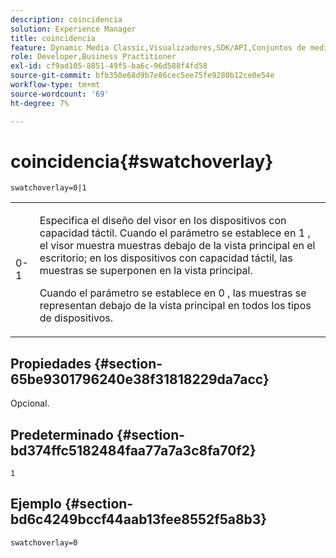 ```yaml
---
description: coincidencia
solution: Experience Manager
title: coincidencia
feature: Dynamic Media Classic,Visualizadores,SDK/API,Conjuntos de medios mixtos
role: Developer,Business Practitioner
exl-id: cf9ad105-8851-49f5-ba6c-96d588f4fd58
source-git-commit: bfb350e68d9b7e86cec5ee75fe9280b12ce0e54e
workflow-type: tm+mt
source-wordcount: '69'
ht-degree: 7%

---
```


# coincidencia{#swatchoverlay}

`swatchoverlay=0|1`

<table id="table_9B98C97485DD4DEB8A6ECBCE8DF6B886"> 
 <tbody> 
  <tr> 
   <td colname="col1"> <p> <span class="codeph"> 0-1  </span> </p> </td> 
   <td colname="col2"> <p>Especifica el diseño del visor en los dispositivos con capacidad táctil. Cuando el parámetro se establece en <span class="codeph"> 1 </span>, el visor muestra muestras debajo de la vista principal en el escritorio; en los dispositivos con capacidad táctil, las muestras se superponen en la vista principal. </p> <p>Cuando el parámetro se establece en <span class="codeph"> 0 </span>, las muestras se representan debajo de la vista principal en todos los tipos de dispositivos. </p> </td> 
  </tr> 
 </tbody> 
</table>

## Propiedades {#section-65be9301796240e38f31818229da7acc}

Opcional.

## Predeterminado {#section-bd374ffc5182484faa77a7a3c8fa70f2}

`1`

## Ejemplo {#section-bd6c4249bccf44aab13fee8552f5a8b3}

`swatchoverlay=0`
